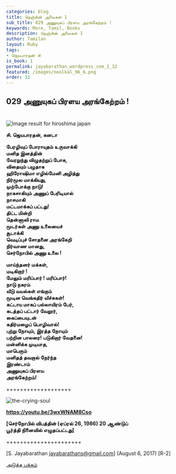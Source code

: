 ```yaml
---
categories: blog
title: நெஞ்சின் அலைகள் 1
sub_title: 029 அணுயுகப் பிரளய அரங்கேற்றம் !
keywords: More, Tamil, Books
description: நெஞ்சின் அலைகள் 1
author: Tamilan
layout: Ruby
tags:
- ஜெயபாரதன் சி
is_book: 1
permalink: jayabarathan_wordpress_com_1_32
featured: /images/noolkal_96_6.png
order: 32
---
```



## 029 அணுயுகப் பிரளய அரங்கேற்றம் !

#

![Image result for hiroshima japan](https://ci3.googleusercontent.com/proxy/VbtekeUi_1oHTF3uFEmZryMdJQrskBPUEii50qjjvaZ0mgtovMOGMH9ZcOoQL0yFS2mJK4UtwKa0-FxdhxZn4m_jLCUT_5Hya9UalchM-Drry-CHTBCI3PY2jvjVgG72fkL1meYsbE-MK-3r9K5Yhw=s0-d-e1-ft#http://img-aws.ehowcdn.com/560x560p/photos.demandstudios.com/25/138/fotolia_1474773_XS.jpg)

**சி. ஜெயபாரதன், கனடா**

**பேரழிவுப் போராயுதம் உருவாக்கி**  
**மனித இனத்தின்**  
**வேரறுந்து விழுதற்றுப் போக,**  
**விதையும் பழுதாக**  
**ஹிரோஷிமா எழில்மேனி அழித்து**  
**நிர்மூல மாக்கியது,**  
**முற்போக்கு நாடு!**  
**நாகசாகியும் அணுப் பேரிடியால்**  
**நாசமாகி**  
**மட்டமாக்கப் பட்டது!**  
**திட்ட மின்றி**  
**தென்னாலி ராம**  
**மூடர்கள் அணு உலையைச்**  
**சூடாக்கி**  
**வெடிப்புச் சோதனை அரங்கேறி**  
**நிர்வாண மானது,**  
**செர்நோபில் அணு உலை !**

**மாய்ந்தனர் மக்கள்,**  
**மடிகிறார் !**  
**மேலும் மரிப்பார் ! மரிப்பார்!**  
**நாடு நகரம்**  
**வீடு வயல்கள் எங்கும்**  
**மூடின வெங்கதிர் வீச்சுகள்!**  
**கட்டாய மாகப் பல்லாயிரம் பேர்,**  
**கடத்தப் பட்டார் வேறூர்,**  
**கைப்பையுடன்**  
**கதிர்மழைப் பொழிவால்!**  
**புற்று நோயும், இரத்த நோயும்**  
**பற்றின பாலரை! படுகிறார் வேதனை!**  
**மன்னிக்க முடியாத,**  
**மாபெரும்**  
**மனிதத் தவறால் நேர்ந்த**  
**இரண்டாம்**  
**அணுயுகப் பிரளய**  
**அரங்கேற்றம்!**

+++++++++++++++++++

![the-crying-soul](https://jayabarathan.files.wordpress.com/2009/03/the-crying-soul.jpg?w=584)

**https://youtu.be/3wxWNAM8Cso**

**[செர்நோபில் விபத்தின் (ஏப்ரல் 26, 1986) 20 ஆண்டுப்**  
**பூர்த்தி நினைவில் எழுதப்பட்டது]**

++++++++++++++++++++++

[S. Jayabarathan jayabarathans@gmail.com] (August 6, 2017) [R-2]

[அடுத்த பக்கம்](jayabarathan_wordpress_com_1_33)